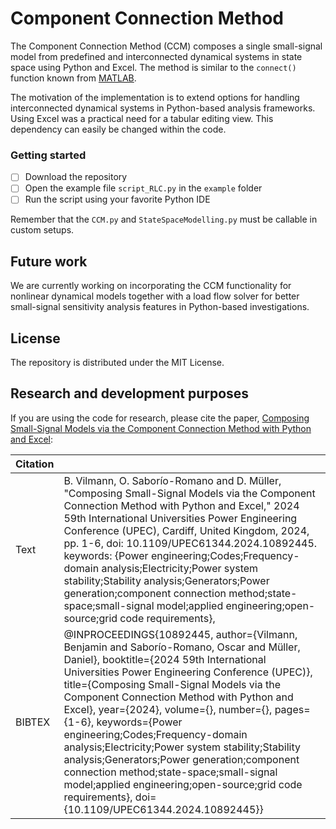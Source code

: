 # Component Connection Method
The Component Connection Method (CCM) composes a single small-signal model from predefined and interconnected dynamical systems in state space using Python and Excel. The method is similar to the `connect()` function known from [MATLAB](https://se.mathworks.com/help/control/ref/dynamicsystem.connect.html). 

The motivation of the implementation is to extend options for handling interconnected dynamical systems in Python-based analysis frameworks. Using Excel was a practical need for a tabular editing view. This dependency can easily be changed within the code.

### Getting started
- [ ] Download the repository
- [ ] Open the example file `script_RLC.py` in the `example` folder
- [ ] Run the script using your favorite Python IDE

Remember that the `CCM.py` and `StateSpaceModelling.py` must be callable in custom setups.

## Future work
We are currently working on incorporating the CCM functionality for nonlinear dynamical models together with a load flow solver for better small-signal sensitivity analysis features in Python-based investigations.

## License
The repository is distributed under the MIT License.

## Research and development purposes
If you are using the code for research, please cite the paper, [Composing Small-Signal Models via the Component Connection Method with Python and Excel](https://ieeexplore-ieee-org.proxy.findit.cvt.dk/document/10892445):

|Citation||
|----|----|
|Text|B. Vilmann, O. Saborío-Romano and D. Müller, "Composing Small-Signal Models via the Component Connection Method with Python and Excel," 2024 59th International Universities Power Engineering Conference (UPEC), Cardiff, United Kingdom, 2024, pp. 1-6, doi: 10.1109/UPEC61344.2024.10892445. keywords: {Power engineering;Codes;Frequency-domain analysis;Electricity;Power system stability;Stability analysis;Generators;Power generation;component connection method;state-space;small-signal model;applied engineering;open-source;grid code requirements},|
|BIBTEX|@INPROCEEDINGS{10892445, author={Vilmann, Benjamin and Saborío-Romano, Oscar and Müller, Daniel},   booktitle={2024 59th International Universities Power Engineering Conference (UPEC)},    title={Composing Small-Signal Models via the Component Connection Method with Python and Excel},    year={2024},   volume={},   number={},    pages={1-6},   keywords={Power engineering;Codes;Frequency-domain analysis;Electricity;Power system stability;Stability analysis;Generators;Power generation;component connection method;state-space;small-signal model;applied engineering;open-source;grid code requirements}, doi={10.1109/UPEC61344.2024.10892445}}|
